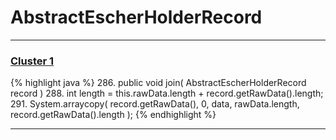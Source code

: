 # AbstractEscherHolderRecord

***

### [Cluster 1](./1)
{% highlight java %}
286. public void join( AbstractEscherHolderRecord record )
288.     int length = this.rawData.length + record.getRawData().length;
291.     System.arraycopy( record.getRawData(), 0, data, rawData.length, record.getRawData().length );
{% endhighlight %}

***

